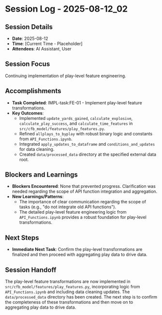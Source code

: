 # Session Log - 2025-08-12_02

## Session Details

- **Date**: 2025-08-12
- **Time**: [Current Time - Placeholder]
- **Attendees**: AI Assistant, User

## Session Focus

Continuing implementation of play-level feature engineering.

## Accomplishments

- **Task Completed**: IMPL-task:FE-01 - Implement play-level feature transformations.
- **Key Outcomes**:
    - Implemented `update_yards_gained`, `calculate_explosive`, `calculate_play_success`, and `calculate_time_features` in `src/cfb_model/features/play_features.py`.
    - Refined `allplays_to_byplay` with robust binary logic and constants from `API_Functions.ipynb`.
    - Integrated `apply_updates_to_dataframe` and `conditions_and_updates` for data cleaning.
    - Created `data/processed_data` directory at the specified external data root.

## Blockers and Learnings

- **Blockers Encountered**: None that prevented progress. Clarification was needed regarding the scope of API function integration and aggregation.
- **New Learnings/Patterns**:
    - The importance of clear communication regarding the scope of tasks (e.g., "do not integrate old API functions").
    - The detailed play-level feature engineering logic from `API_Functions.ipynb` provides a robust foundation for play-level transformations.

## Next Steps

- **Immediate Next Task**: Confirm the play-level transformations are finalized and then proceed with aggregating play data to drive data.

## Session Handoff

The play-level feature transformations are now implemented in `src/cfb_model/features/play_features.py`, incorporating logic from `API_Functions.ipynb` and including data cleaning updates. The `data/processed_data` directory has been created. The next step is to confirm the completeness of these transformations and then move on to aggregating play data to drive data.
